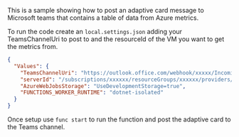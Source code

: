This is a sample showing how to post an adaptive card message to Microsoft teams that contains a table of data from Azure metrics.

To run the code create an `local.settings.json` adding your TeamsChannelUri to post to and the resourceId of the VM you want to get the metrics from.

```json
{
  "Values": {
    "TeamsChannelUri": "https://outlook.office.com/webhook/xxxxx/IncomingWebhook/xxxxx",
    "serverId": "/subscriptions/xxxxxx/resourceGroups/xxxxxx/providers/Microsoft.Compute/virtualMachines/xxxxxx",
    "AzureWebJobsStorage": "UseDevelopmentStorage=true",
    "FUNCTIONS_WORKER_RUNTIME": "dotnet-isolated"
  }
}
```

Once setup use `func start` to run the function and post the adaptive card to the Teams channel.